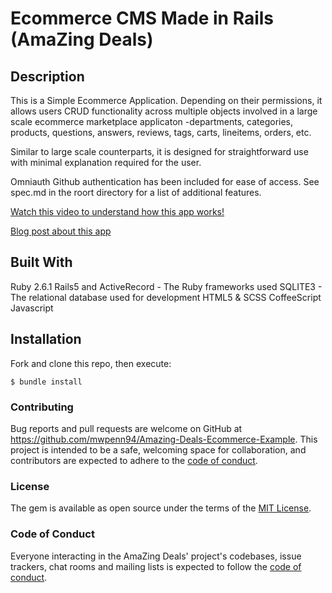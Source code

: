 # Ecommerce CMS Made in Rails (AmaZing Deals)

## Description

This is a Simple Ecommerce Application. Depending on their permissions, it allows users CRUD functionality across multiple objects involved in a large scale ecommerce marketplace applicaton -departments, categories, products, questions, answers, reviews, tags, carts, lineitems, orders, etc.

Similar to large scale counterparts, it is designed for straightforward use with minimal explanation required for the user.

Omniauth Github authentication has been included for ease of access. See spec.md in the roort directory for a list of additional features.

[Watch this video to understand how this app works!](https://drive.google.com/file/d/1JOP9_D0axoQ6ORh8GYn36hCvrs8_ABbD/view?usp=sharing)

[Blog post about this app](https://dev.to/mwpenn94/rails-ecommerce-app-1of)

## Built With

Ruby 2.6.1
Rails5 and ActiveRecord - The Ruby frameworks used
SQLITE3 - The relational database used for development
HTML5 & SCSS
CoffeeScript
Javascript

## Installation

Fork and clone this repo, then execute:

    $ bundle install

### Contributing

Bug reports and pull requests are welcome on GitHub at https://github.com/mwpenn94/Amazing-Deals-Ecommerce-Example. This project is intended to be a safe, welcoming space for collaboration, and contributors are expected to adhere to the [code of conduct](https://github.com/mwpenn94/Amazing-Deals-Ecommerce-App/blob/master/CODE_OF_CONDUCT.md).

### License

The gem is available as open source under the terms of the [MIT License](https://opensource.org/licenses/MIT).

### Code of Conduct

Everyone interacting in the AmaZing Deals' project's codebases, issue trackers, chat rooms and mailing lists is expected to follow the [code of conduct](https://github.com/mwpenn94/Amazing-Deals-Ecommerce-App/blob/master/CODE_OF_CONDUCT.md).
